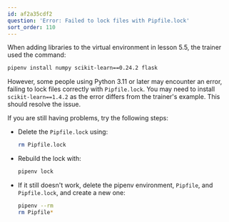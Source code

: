 ```yaml
---
id: af2a35cdf2
question: 'Error: Failed to lock files with Pipfile.lock'
sort_order: 110
---
```


When adding libraries to the virtual environment in lesson 5.5, the trainer used the command:

```bash
pipenv install numpy scikit-learn==0.24.2 flask
```

However, some people using Python 3.11 or later may encounter an error, failing to lock files correctly with `Pipfile.lock`. You may need to install `scikit-learn==1.4.2` as the error differs from the trainer's example. This should resolve the issue.

If you are still having problems, try the following steps:

- Delete the `Pipfile.lock` using:
  ```bash
  rm Pipfile.lock
  ```
- Rebuild the lock with:
  ```bash
  pipenv lock
  ```
- If it still doesn't work, delete the pipenv environment, `Pipfile`, and `Pipfile.lock`, and create a new one:
  ```bash
  pipenv --rm
  rm Pipfile*
  ```